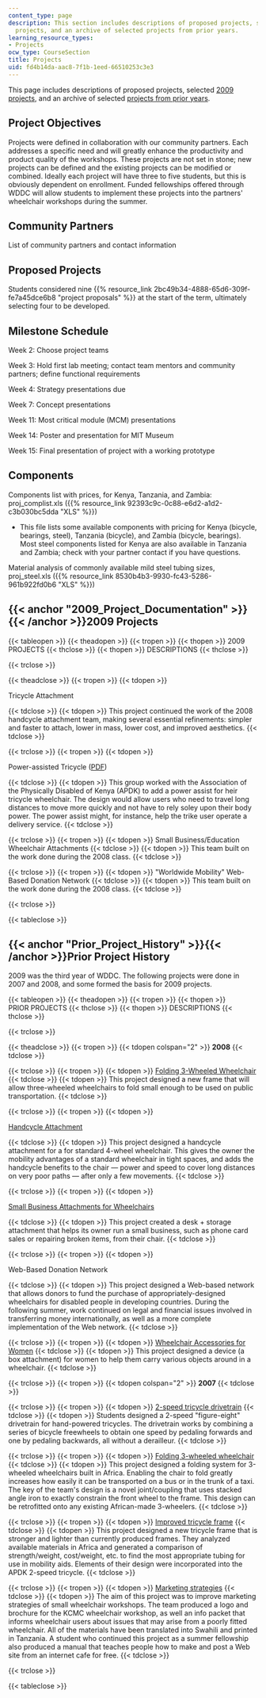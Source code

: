 ```yaml
---
content_type: page
description: This section includes descriptions of proposed projects, selected 2009
  projects, and an archive of selected projects from prior years.
learning_resource_types:
- Projects
ocw_type: CourseSection
title: Projects
uid: fd4b14da-aac8-7f1b-1eed-66510253c3e3
---
```


This page includes descriptions of proposed projects, selected [2009 projects](#2009_Project_Documentation), and an archive of selected [projects from prior years](#Prior_Project_History).

Project Objectives
------------------

Projects were defined in collaboration with our community partners. Each addresses a specific need and will greatly enhance the productivity and product quality of the workshops. These projects are not set in stone; new projects can be defined and the existing projects can be modified or combined. Ideally each project will have three to five students, but this is obviously dependent on enrollment. Funded fellowships offered through WDDC will allow students to implement these projects into the partners' wheelchair workshops during the summer.

Community Partners
------------------

List of community partners and contact information

Proposed Projects
-----------------

Students considered nine {{% resource_link 2bc49b34-4888-65d6-309f-fe7a45dce6b8 "project proposals" %}} at the start of the term, ultimately selecting four to be developed.

Milestone Schedule
------------------

Week 2: Choose project teams

Week 3: Hold first lab meeting; contact team mentors and community partners; define functional requirements

Week 4: Strategy presentations due

Week 7: Concept presentations

Week 11: Most critical module (MCM) presentations

Week 14: Poster and presentation for MIT Museum

Week 15: Final presentation of project with a working prototype

Components
----------

Components list with prices, for Kenya, Tanzania, and Zambia: proj\_complist.xls ({{% resource_link 92393c9c-0c88-e6d2-a1d2-c3b030bc5dda "XLS" %}})

*   This file lists some available components with pricing for Kenya (bicycle, bearings, steel), Tanzania (bicycle), and Zambia (bicycle, bearings). Most steel components listed for Kenya are also available in Tanzania and Zambia; check with your partner contact if you have questions.

Material analysis of commonly available mild steel tubing sizes, proj\_steel.xls ({{% resource_link 8530b4b3-9930-fc43-5286-961b922fd0b6 "XLS" %}})

{{< anchor "2009_Project_Documentation" >}}{{< /anchor >}}2009 Projects
-----------------------------------------------------------------------

{{< tableopen >}}
{{< theadopen >}}
{{< tropen >}}
{{< thopen >}}
2009 PROJECTS
{{< thclose >}}
{{< thopen >}}
DESCRIPTIONS
{{< thclose >}}

{{< trclose >}}

{{< theadclose >}}
{{< tropen >}}
{{< tdopen >}}


Tricycle Attachment


{{< tdclose >}}
{{< tdopen >}}
This project continued the work of the 2008 handcycle attachment team, making several essential refinements: simpler and faster to attach, lower in mass, lower cost, and improved aesthetics.
{{< tdclose >}}

{{< trclose >}}
{{< tropen >}}
{{< tdopen >}}


Power-assisted Tricycle ([PDF](http://www.uwyo.edu/electrical/faculty-staff/steven-barrett/assist/uw_proj_beck.pdf))


{{< tdclose >}}
{{< tdopen >}}
This group worked with the Association of the Physically Disabled of Kenya (APDK) to add a power assist for heir tricycle wheelchair. The design would allow users who need to travel long distances to move more quickly and not have to rely soley upon their body power. The power assist might, for instance, help the trike user operate a delivery service.
{{< tdclose >}}

{{< trclose >}}
{{< tropen >}}
{{< tdopen >}}
Small Business/Education Wheelchair Attachments
{{< tdclose >}}
{{< tdopen >}}
This team built on the work done during the 2008 class.
{{< tdclose >}}

{{< trclose >}}
{{< tropen >}}
{{< tdopen >}}
"Worldwide Mobility" Web-Based Donation Network
{{< tdclose >}}
{{< tdopen >}}
This team built on the work done during the 2008 class.
{{< tdclose >}}

{{< trclose >}}

{{< tableclose >}}

{{< anchor "Prior_Project_History" >}}{{< /anchor >}}Prior Project History
--------------------------------------------------------------------------

2009 was the third year of WDDC. The following projects were done in 2007 and 2008, and some formed the basis for 2009 projects.

{{< tableopen >}}
{{< theadopen >}}
{{< tropen >}}
{{< thopen >}}
PRIOR PROJECTS
{{< thclose >}}
{{< thopen >}}
DESCRIPTIONS
{{< thclose >}}

{{< trclose >}}

{{< theadclose >}}
{{< tropen >}}
{{< tdopen colspan="2" >}}
**2008**
{{< tdclose >}}

{{< trclose >}}
{{< tropen >}}
{{< tdopen >}}
[Folding 3-Wheeled Wheelchair](http://wddc.foldingwc.googlepages.com/)
{{< tdclose >}}
{{< tdopen >}}
This project designed a new frame that will allow three-wheeled wheelchairs to fold small enough to be used on public transportation.
{{< tdclose >}}

{{< trclose >}}
{{< tropen >}}
{{< tdopen >}}


[Handcycle Attachment](http://mit.tricycle.googlepages.com/home)


{{< tdclose >}}
{{< tdopen >}}
This project designed a handcycle attachment for a for standard 4-wheel wheelchair. This gives the owner the mobility advantages of a standard wheelchair in tight spaces, and adds the handcycle benefits to the chair — power and speed to cover long distances on very poor paths — after only a few movements.
{{< tdclose >}}

{{< trclose >}}
{{< tropen >}}
{{< tdopen >}}


[Small Business Attachments for Wheelchairs](http://jruzevick.googlepages.com/proposedsolution)


{{< tdclose >}}
{{< tdopen >}}
This project created a desk + storage attachment that helps its owner run a small business, such as phone card sales or repairing broken items, from their chair.
{{< tdclose >}}

{{< trclose >}}
{{< tropen >}}
{{< tdopen >}}


Web-Based Donation Network


{{< tdclose >}}
{{< tdopen >}}
This project designed a Web-based network that allows donors to fund the purchase of appropriately-designed wheelchairs for disabled people in developing countries. During the following summer, work continued on legal and financial issues involved in transferring money internationally, as well as a more complete implementation of the Web network.
{{< tdclose >}}

{{< trclose >}}
{{< tropen >}}
{{< tdopen >}}
[Wheelchair Accessories for Women](http://wddc.women.googlepages.com/title)
{{< tdclose >}}
{{< tdopen >}}
This project designed a device (a box attachment) for women to help them carry various objects around in a wheelchair.
{{< tdclose >}}

{{< trclose >}}
{{< tropen >}}
{{< tdopen colspan="2" >}}
**2007**
{{< tdclose >}}

{{< trclose >}}
{{< tropen >}}
{{< tdopen >}}
[2-speed tricycle drivetrain](http://web.mit.edu/sp.784/www/Class%20Projects/2-speed%20trike/2-speed%20trike.html)
{{< tdclose >}}
{{< tdopen >}}
Students designed a 2-speed "figure-eight" drivetrain for hand-powered tricycles. The drivetrain works by combining a series of bicycle freewheels to obtain one speed by pedaling forwards and one by pedaling backwards, all without a derailleur.
{{< tdclose >}}

{{< trclose >}}
{{< tropen >}}
{{< tdopen >}}
[Folding 3-wheeled wheelchair](http://web.mit.edu/sp.784/www/Class%20Projects/Folding%20WC/Folding%20WC.html)
{{< tdclose >}}
{{< tdopen >}}
This project designed a folding system for 3-wheeled wheelchairs built in Africa. Enabling the chair to fold greatly increases how easily it can be transported on a bus or in the trunk of a taxi. The key of the team's design is a novel joint/coupling that uses stacked angle iron to exactly constrain the front wheel to the frame. This design can be retrofitted onto any existing African-made 3-wheelers.
{{< tdclose >}}

{{< trclose >}}
{{< tropen >}}
{{< tdopen >}}
[Improved tricycle frame](http://web.mit.edu/sp.784/www/Class%20Projects/Trike%20frame/Trike%20frame.html)
{{< tdclose >}}
{{< tdopen >}}
This project designed a new tricycle frame that is stronger and lighter than currently produced frames. They analyzed available materials in Africa and generated a comparison of strength/weight, cost/weight, etc. to find the most appropriate tubing for use in mobility aids. Elements of their design were incorporated into the APDK 2-speed tricycle.
{{< tdclose >}}

{{< trclose >}}
{{< tropen >}}
{{< tdopen >}}
[Marketing strategies](http://web.mit.edu/sp.784/www/Class%20Projects/Marketing/Marketing.html)
{{< tdclose >}}
{{< tdopen >}}
The aim of this project was to improve marketing strategies of small wheelchair workshops. The team produced a logo and brochure for the KCMC wheelchair workshop, as well an info packet that informs wheelchair users about issues that may arise from a poorly fitted wheelchair. All of the materials have been translated into Swahili and printed in Tanzania. A student who continued this project as a summer fellowship also produced a manual that teaches people how to make and post a Web site from an internet cafe for free.
{{< tdclose >}}

{{< trclose >}}

{{< tableclose >}}